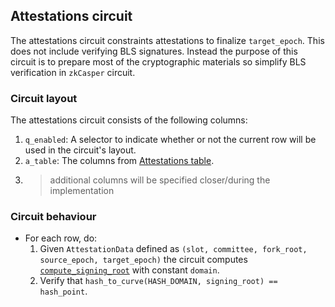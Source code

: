 ## Attestations circuit

The attestations circuit constraints attestations to finalize `target_epoch`. This does not include verifying BLS signatures. Instead the purpose of this circuit is to prepare most of the cryptographic materials so simplify BLS verification in `zkCasper` circuit.

### Circuit layout

The attestations circuit consists of the following columns:
1. `q_enabled`: A selector to indicate whether or not the current row will be used in the circuit's layout.
2. `a_table`: The columns from [Attestations table](#Attestations-table).
3. > additional columns will be specified closer/during the implementation

### Circuit behaviour
- For each row, do:
	1. Given `AttestationData` defined as `(slot, committee, fork_root, source_epoch, target_epoch)` the circuit computes [`compute_signing_root`](https://eth2book.info/capella/annotated-spec/#compute_signing_root) with constant `domain`.
	2. Verify that `hash_to_curve(HASH_DOMAIN, signing_root) == hash_point`.
